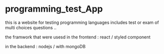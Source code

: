 # programming_test_App


this is a website for testing programming languages
includes test or exam of multi choices questions ..

the framwork that were usesd in the frontend :
react / styled component 

in the backend :
nodejs / with mongoDB
